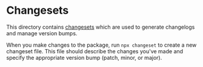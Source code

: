 # Changesets

This directory contains [changesets](https://github.com/changesets/changesets) which are used to generate changelogs and
manage version bumps.

When you make changes to the package, run `npx changeset` to create a new changeset file. This file should describe the
changes you've made and specify the appropriate version bump (patch, minor, or major).
